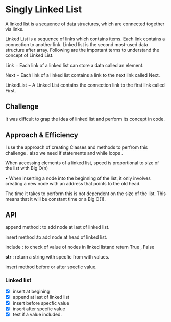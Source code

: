 # Singly Linked List

A linked list is a sequence of data structures, which are connected together via links.

Linked List is a sequence of links which contains items. Each link contains a connection to another link. Linked list is the second most-used data structure after array. Following are the important terms to understand the concept of Linked List.

Link − Each link of a linked list can store a data called an element.

Next − Each link of a linked list contains a link to the next link called Next.

LinkedList − A Linked List contains the connection link to the first link called First.

## Challenge

It was diffcult to grap the idea of linked list and perform its concept in code.

## Approach & Efficiency

<!-- What approach did you take? Why? What is the Big O space/time for this approach? -->

I use the approach of creating Classes and methods to perfrom this challenge .
also we need if statements and while loops .

When accessing elements of a linked list, speed is proportional to size of the list with Big O(n)

• When inserting a node into the beginning of the list, it only involves creating a new node with an address that points to the old head.

The time it takes to perform this is not dependent on the size of the list. This means that it will be constant time or a Big O(1).

## API

<!-- Description of each method publicly available to your Linked List -->

append method : to add node at last of linked list.

insert method :to add node at head of linked list.

include : to check of value of nodes in linked listand return True , False

**str** : return a string with specfic from with values.

insert method before or after specfic value.

### Linked list

- [x] insert at begining
- [x] append at last of linked list
- [x] insert before specfic value
- [x] insert after specfic value
- [x] test if a value included.
